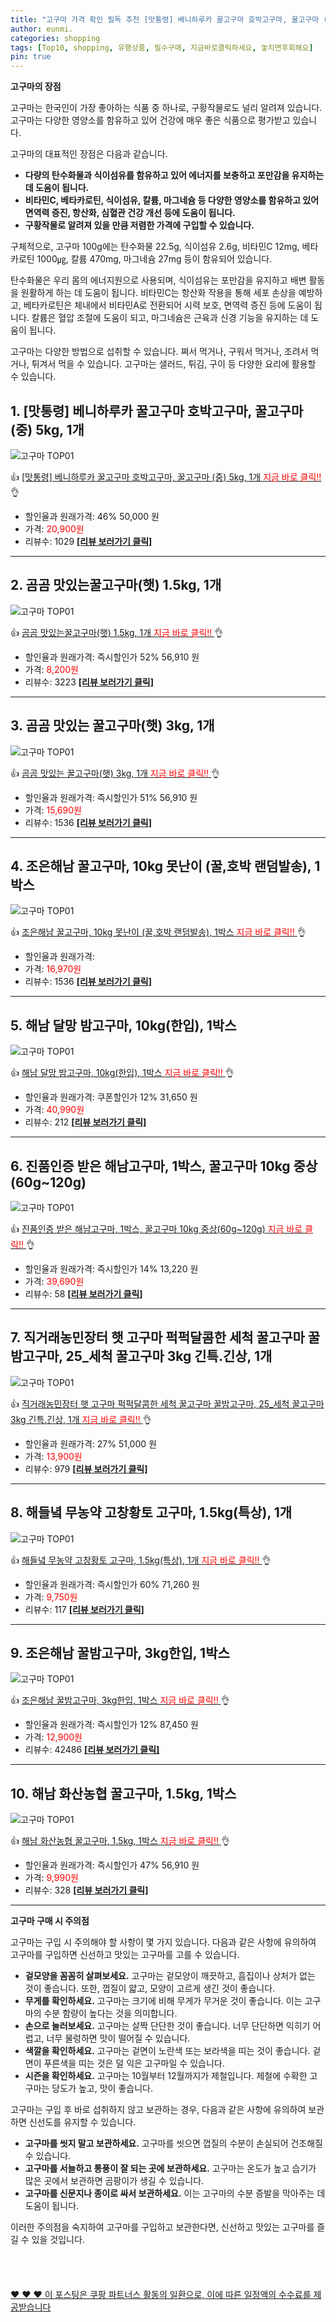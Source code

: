 ```yaml
---
title: "고구마 가격 확인 필독 추천 [맛통령] 베니하루카 꿀고구마 호박고구마, 꿀고구마 (중) 5kg, 1개 비교 장점 구매가이드"
author: eunmi.
categories: shopping
tags: [Top10, shopping, 유행상품, 필수구매, 지금바로클릭하세요, 놓치면후회해요]
pin: true
---
```

**고구마의 장점**

고구마는 한국인이 가장 좋아하는 식품 중 하나로, 구황작물로도 널리 알려져 있습니다. 고구마는 다양한 영양소를 함유하고 있어 건강에 매우 좋은 식품으로 평가받고 있습니다.

고구마의 대표적인 장점은 다음과 같습니다.

* **다량의 탄수화물과 식이섬유를 함유하고 있어 에너지를 보충하고 포만감을 유지하는 데 도움이 됩니다.**
* **비타민C, 베타카로틴, 식이섬유, 칼륨, 마그네슘 등 다양한 영양소를 함유하고 있어 면역력 증진, 항산화, 심혈관 건강 개선 등에 도움이 됩니다.**
* **구황작물로 알려져 있을 만큼 저렴한 가격에 구입할 수 있습니다.**

구체적으로, 고구마 100g에는 탄수화물 22.5g, 식이섬유 2.6g, 비타민C 12mg, 베타카로틴 1000㎍, 칼륨 470mg, 마그네슘 27mg 등이 함유되어 있습니다.

탄수화물은 우리 몸의 에너지원으로 사용되며, 식이섬유는 포만감을 유지하고 배변 활동을 원활하게 하는 데 도움이 됩니다. 비타민C는 항산화 작용을 통해 세포 손상을 예방하고, 베타카로틴은 체내에서 비타민A로 전환되어 시력 보호, 면역력 증진 등에 도움이 됩니다. 칼륨은 혈압 조절에 도움이 되고, 마그네슘은 근육과 신경 기능을 유지하는 데 도움이 됩니다.

고구마는 다양한 방법으로 섭취할 수 있습니다. 쪄서 먹거나, 구워서 먹거나, 조려서 먹거나, 튀겨서 먹을 수 있습니다. 고구마는 샐러드, 튀김, 구이 등 다양한 요리에 활용할 수 있습니다.

   

## 1. [맛통령] 베니하루카 꿀고구마 호박고구마, 꿀고구마 (중) 5kg, 1개

![고구마 TOP01](https://thumbnail8.coupangcdn.com/thumbnails/remote/230x230ex/image/vendor_inventory/487a/a6d51725cdd323fe66ea02cfdf944deff9aa7fe047135433eb6476ee8280.jpg)


👍 [[맛통령] 베니하루카 꿀고구마 호박고구마, 꿀고구마 (중) 5kg, 1개 <font color=red> 지금 바로 클릭!! </font> ](https://link.coupang.com/re/AFFSDP?lptag=AF3617701&subid=GithubCoopas&pageKey=7530553486&traceid=V0-153&itemId=19841454532&vendorItemId=86874419591) 👌 


- 할인율과 원래가격: 46%  50,000   원
- 가격: <span style='color:red'>20,900원</span>
- 리뷰수: 1029  [**[리뷰 보러가기 클릭]**](https://link.coupang.com/re/AFFSDP?lptag=AF3617701&subid=GithubCoopas&pageKey=7530553486&traceid=V0-153&itemId=19841454532&vendorItemId=86874419591)

---


   

## 2. 곰곰 맛있는꿀고구마(햇) 1.5kg, 1개

![고구마 TOP01](https://thumbnail10.coupangcdn.com/thumbnails/remote/230x230ex/image/retail/images/699379267485090-81f87b36-5c56-4e35-99ac-6e0257442de1.jpg)


👍 [곰곰 맛있는꿀고구마(햇) 1.5kg, 1개 <font color=red> 지금 바로 클릭!! </font> ](https://link.coupang.com/re/AFFSDP?lptag=AF3617701&subid=GithubCoopas&pageKey=6006314977&traceid=V0-153&itemId=1036057927&vendorItemId=5489327048) 👌 


- 할인율과 원래가격: 즉시할인가 52%  56,910   원
- 가격: <span style='color:red'>8,200원</span>
- 리뷰수: 3223  [**[리뷰 보러가기 클릭]**](https://link.coupang.com/re/AFFSDP?lptag=AF3617701&subid=GithubCoopas&pageKey=6006314977&traceid=V0-153&itemId=1036057927&vendorItemId=5489327048)

---


   

## 3. 곰곰 맛있는 꿀고구마(햇) 3kg, 1개

![고구마 TOP01](https://thumbnail9.coupangcdn.com/thumbnails/remote/230x230ex/image/retail/images/6610696544826726-5eb1d923-5a78-4afe-ae54-8883a770ff81.png)


👍 [곰곰 맛있는 꿀고구마(햇) 3kg, 1개 <font color=red> 지금 바로 클릭!! </font> ](https://link.coupang.com/re/AFFSDP?lptag=AF3617701&subid=GithubCoopas&pageKey=6006314977&traceid=V0-153&itemId=3382150111&vendorItemId=71368802282) 👌 


- 할인율과 원래가격: 즉시할인가 51%  56,910   원
- 가격: <span style='color:red'>15,690원</span>
- 리뷰수: 1536  [**[리뷰 보러가기 클릭]**](https://link.coupang.com/re/AFFSDP?lptag=AF3617701&subid=GithubCoopas&pageKey=6006314977&traceid=V0-153&itemId=3382150111&vendorItemId=71368802282)

---


   

## 4. 조은해남 꿀고구마, 10kg 못난이 (꿀,호박 랜덤발송), 1박스

![고구마 TOP01](https://thumbnail10.coupangcdn.com/thumbnails/remote/230x230ex/image/vendor_inventory/images/2018/12/28/11/7/60aab93b-b252-45aa-8326-9298c60eed22.jpg)


👍 [조은해남 꿀고구마, 10kg 못난이 (꿀,호박 랜덤발송), 1박스 <font color=red> 지금 바로 클릭!! </font> ](https://link.coupang.com/re/AFFSDP?lptag=AF3617701&subid=GithubCoopas&pageKey=1929079788&traceid=V0-153&itemId=17400720543&vendorItemId=3580057072) 👌 


- 할인율과 원래가격: 
- 가격: <span style='color:red'>16,970원</span>
- 리뷰수: 1536  [**[리뷰 보러가기 클릭]**](https://link.coupang.com/re/AFFSDP?lptag=AF3617701&subid=GithubCoopas&pageKey=1929079788&traceid=V0-153&itemId=17400720543&vendorItemId=3580057072)

---


   

## 5. 해남 달망 밤고구마, 10kg(한입), 1박스

![고구마 TOP01](https://thumbnail8.coupangcdn.com/thumbnails/remote/230x230ex/image/vendor_inventory/b235/d44d300d7e1481e077aebd92bfd45a5c0d9d866a812b07851dbe70a48887.jpg)


👍 [해남 달망 밤고구마, 10kg(한입), 1박스 <font color=red> 지금 바로 클릭!! </font> ](https://link.coupang.com/re/AFFSDP?lptag=AF3617701&subid=GithubCoopas&pageKey=7490239456&traceid=V0-153&itemId=19584863086&vendorItemId=85226038667) 👌 


- 할인율과 원래가격: 쿠폰할인가 12%  31,650   원
- 가격: <span style='color:red'>40,990원</span>
- 리뷰수: 212  [**[리뷰 보러가기 클릭]**](https://link.coupang.com/re/AFFSDP?lptag=AF3617701&subid=GithubCoopas&pageKey=7490239456&traceid=V0-153&itemId=19584863086&vendorItemId=85226038667)

---


   

## 6. 진품인증 받은 해남고구마, 1박스, 꿀고구마 10kg 중상(60g~120g)

![고구마 TOP01](https://thumbnail10.coupangcdn.com/thumbnails/remote/230x230ex/image/vendor_inventory/8e95/8ecb03c1dd906c9f317f2c493487f565e3c24376428cba81ad9d907279e3.jpg)


👍 [진품인증 받은 해남고구마, 1박스, 꿀고구마 10kg 중상(60g~120g) <font color=red> 지금 바로 클릭!! </font> ](https://link.coupang.com/re/AFFSDP?lptag=AF3617701&subid=GithubCoopas&pageKey=7534283050&traceid=V0-153&itemId=19790543747&vendorItemId=3776157296) 👌 


- 할인율과 원래가격: 즉시할인가 14%  13,220   원
- 가격: <span style='color:red'>39,690원</span>
- 리뷰수: 58  [**[리뷰 보러가기 클릭]**](https://link.coupang.com/re/AFFSDP?lptag=AF3617701&subid=GithubCoopas&pageKey=7534283050&traceid=V0-153&itemId=19790543747&vendorItemId=3776157296)

---


   

## 7. 직거래농민장터 햇 고구마 퍽퍽달콤한 세척 꿀고구마 꿀밤고구마, 25_세척 꿀고구마 3kg 긴특.긴상, 1개

![고구마 TOP01](https://thumbnail9.coupangcdn.com/thumbnails/remote/230x230ex/image/vendor_inventory/aa57/6798409c09077207d376ce31ef728f8b350d0d8ef4ddb890d24265bced5f.jpg)


👍 [직거래농민장터 햇 고구마 퍽퍽달콤한 세척 꿀고구마 꿀밤고구마, 25_세척 꿀고구마 3kg 긴특.긴상, 1개 <font color=red> 지금 바로 클릭!! </font> ](https://link.coupang.com/re/AFFSDP?lptag=AF3617701&subid=GithubCoopas&pageKey=7508773525&traceid=V0-153&itemId=19670330993&vendorItemId=78419234993) 👌 


- 할인율과 원래가격: 27%  51,000   원
- 가격: <span style='color:red'>13,900원</span>
- 리뷰수: 979  [**[리뷰 보러가기 클릭]**](https://link.coupang.com/re/AFFSDP?lptag=AF3617701&subid=GithubCoopas&pageKey=7508773525&traceid=V0-153&itemId=19670330993&vendorItemId=78419234993)

---


   

## 8. 해들녘 무농약 고창황토 고구마, 1.5kg(특상), 1개

![고구마 TOP01](https://thumbnail10.coupangcdn.com/thumbnails/remote/230x230ex/image/retail/images/2021/08/05/14/4/91178cf0-3e20-40b3-a9cd-ada5673eed62.jpg)


👍 [해들녘 무농약 고창황토 고구마, 1.5kg(특상), 1개 <font color=red> 지금 바로 클릭!! </font> ](https://link.coupang.com/re/AFFSDP?lptag=AF3617701&subid=GithubCoopas&pageKey=6279192046&traceid=V0-153&itemId=10878357600&vendorItemId=78158270664) 👌 


- 할인율과 원래가격: 즉시할인가 60%  71,260   원
- 가격: <span style='color:red'>9,750원</span>
- 리뷰수: 117  [**[리뷰 보러가기 클릭]**](https://link.coupang.com/re/AFFSDP?lptag=AF3617701&subid=GithubCoopas&pageKey=6279192046&traceid=V0-153&itemId=10878357600&vendorItemId=78158270664)

---


   

## 9. 조은해남 꿀밤고구마, 3kg한입, 1박스

![고구마 TOP01](https://thumbnail9.coupangcdn.com/thumbnails/remote/230x230ex/image/vendor_inventory/images/2018/12/28/11/8/e6beb496-d150-4af2-8e74-0a8e2b3d4936.jpg)


👍 [조은해남 꿀밤고구마, 3kg한입, 1박스 <font color=red> 지금 바로 클릭!! </font> ](https://link.coupang.com/re/AFFSDP?lptag=AF3617701&subid=GithubCoopas&pageKey=1929079788&traceid=V0-153&itemId=20331773946&vendorItemId=3580045143) 👌 


- 할인율과 원래가격: 즉시할인가 12%  87,450   원
- 가격: <span style='color:red'>12,900원</span>
- 리뷰수: 42486  [**[리뷰 보러가기 클릭]**](https://link.coupang.com/re/AFFSDP?lptag=AF3617701&subid=GithubCoopas&pageKey=1929079788&traceid=V0-153&itemId=20331773946&vendorItemId=3580045143)

---


   

## 10. 해남 화산농협 꿀고구마, 1.5kg, 1박스

![고구마 TOP01](https://thumbnail9.coupangcdn.com/thumbnails/remote/230x230ex/image/retail/images/162423388119389-9f36de11-c752-4aae-9c07-e1f7fb027029.jpg)


👍 [해남 화산농협 꿀고구마, 1.5kg, 1박스 <font color=red> 지금 바로 클릭!! </font> ](https://link.coupang.com/re/AFFSDP?lptag=AF3617701&subid=GithubCoopas&pageKey=294802126&traceid=V0-153&itemId=929980226&vendorItemId=5307553115) 👌 


- 할인율과 원래가격: 즉시할인가 47%  56,910   원
- 가격: <span style='color:red'>9,990원</span>
- 리뷰수: 328  [**[리뷰 보러가기 클릭]**](https://link.coupang.com/re/AFFSDP?lptag=AF3617701&subid=GithubCoopas&pageKey=294802126&traceid=V0-153&itemId=929980226&vendorItemId=5307553115)

---
**고구마 구매 시 주의점**

고구마는 구입 시 주의해야 할 사항이 몇 가지 있습니다. 다음과 같은 사항에 유의하여 고구마를 구입하면 신선하고 맛있는 고구마를 고를 수 있습니다.

* **겉모양을 꼼꼼히 살펴보세요.** 고구마는 겉모양이 깨끗하고, 흠집이나 상처가 없는 것이 좋습니다. 또한, 껍질이 얇고, 모양이 고르게 생긴 것이 좋습니다.
* **무게를 확인하세요.** 고구마는 크기에 비해 무게가 무거운 것이 좋습니다. 이는 고구마의 수분 함량이 높다는 것을 의미합니다.
* **손으로 눌러보세요.** 고구마는 살짝 단단한 것이 좋습니다. 너무 단단하면 익히기 어렵고, 너무 물렁하면 맛이 떨어질 수 있습니다.
* **색깔을 확인하세요.** 고구마는 겉면이 노란색 또는 보라색을 띠는 것이 좋습니다. 겉면이 푸른색을 띠는 것은 덜 익은 고구마일 수 있습니다.
* **시즌을 확인하세요.** 고구마는 10월부터 12월까지가 제철입니다. 제철에 수확한 고구마는 당도가 높고, 맛이 좋습니다.

고구마는 구입 후 바로 섭취하지 않고 보관하는 경우, 다음과 같은 사항에 유의하여 보관하면 신선도를 유지할 수 있습니다.

* **고구마를 씻지 말고 보관하세요.** 고구마를 씻으면 껍질의 수분이 손실되어 건조해질 수 있습니다.
* **고구마를 서늘하고 통풍이 잘 되는 곳에 보관하세요.** 고구마는 온도가 높고 습기가 많은 곳에서 보관하면 곰팡이가 생길 수 있습니다.
* **고구마를 신문지나 종이로 싸서 보관하세요.** 이는 고구마의 수분 증발을 막아주는 데 도움이 됩니다.

이러한 주의점을 숙지하여 고구마를 구입하고 보관한다면, 신선하고 맛있는 고구마를 즐길 수 있을 것입니다.<br><br><br><br><br> [ ❤ ❤ ❤ 이 포스팅은 쿠팡 파트너스 활동의 일환으로, 이에 따른 일정액의 수수료를 제공받습니다](https://link.coupang.com/a/bcEFyh)